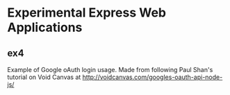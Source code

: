 # Experimental Express Web Applications

## ex4
  Example of Google oAuth login usage.
  Made from following Paul Shan's tutorial on Void Canvas
  at http://voidcanvas.com/googles-oauth-api-node-js/
